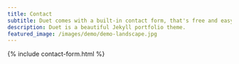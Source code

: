 ```yaml
---
title: Contact
subtitle: Duet comes with a built-in contact form, that's free and easy to set up.
description: Duet is a beautiful Jekyll portfolio theme.
featured_image: /images/demo/demo-landscape.jpg
---
```


{% include contact-form.html %}
